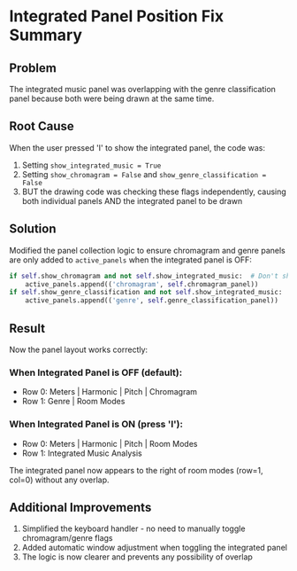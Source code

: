 # Integrated Panel Position Fix Summary

## Problem
The integrated music panel was overlapping with the genre classification panel because both were being drawn at the same time.

## Root Cause
When the user pressed 'I' to show the integrated panel, the code was:
1. Setting `show_integrated_music = True`
2. Setting `show_chromagram = False` and `show_genre_classification = False`
3. BUT the drawing code was checking these flags independently, causing both individual panels AND the integrated panel to be drawn

## Solution
Modified the panel collection logic to ensure chromagram and genre panels are only added to `active_panels` when the integrated panel is OFF:

```python
if self.show_chromagram and not self.show_integrated_music:  # Don't show if integrated is on
    active_panels.append(('chromagram', self.chromagram_panel))
if self.show_genre_classification and not self.show_integrated_music:  # Don't show if integrated is on
    active_panels.append(('genre', self.genre_classification_panel))
```

## Result
Now the panel layout works correctly:

### When Integrated Panel is OFF (default):
- Row 0: Meters | Harmonic | Pitch | Chromagram
- Row 1: Genre | Room Modes

### When Integrated Panel is ON (press 'I'):
- Row 0: Meters | Harmonic | Pitch | Room Modes
- Row 1: Integrated Music Analysis

The integrated panel now appears to the right of room modes (row=1, col=0) without any overlap.

## Additional Improvements
1. Simplified the keyboard handler - no need to manually toggle chromagram/genre flags
2. Added automatic window adjustment when toggling the integrated panel
3. The logic is now clearer and prevents any possibility of overlap